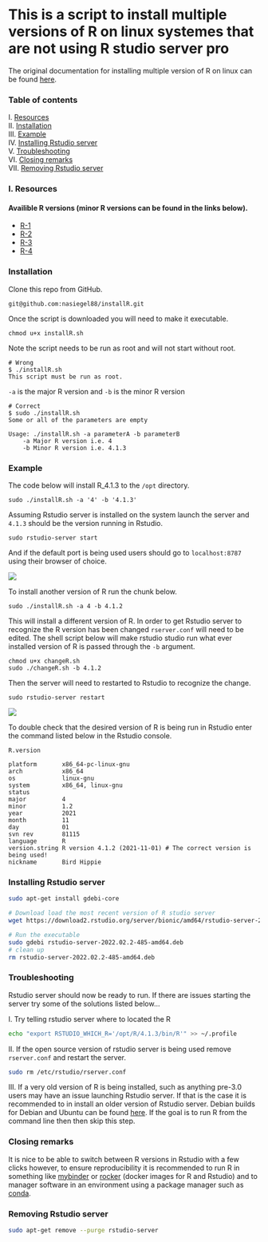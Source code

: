# This is a script to install multiple versions of R on linux systemes that are not using R studio server pro

The original documentation for installing multiple version of R on linux can be found [here](https://support.rstudio.com/hc/en-us/articles/215488098-Installing-multiple-versions-of-R-on-Linux).

### Table of contents
I. [Resources](#Resources) \
II. [Installation](#Installation) \
III. [Example](#Example) \
IV. [Installing Rstudio server](#Installing-Rstudio-server) \
V. [Troubleshooting](#Troubleshooting) \
VI. [Closing remarks](#Closing-remarks) \
VII. [Removing Rstudio server](#Removing-Rstudio-server)

### I. Resources
#### Availible R versions (minor R versions can be found in the links below).
 - [R-1](https://cran.r-project.org/src/base/R-1/)
 - [R-2](https://cran.r-project.org/src/base/R-2/)
 - [R-3](https://cran.r-project.org/src/base/R-3/)
 - [R-4](https://cran.r-project.org/src/base/R-4/)

### Installation

Clone this repo from GitHub.

```bash=
git@github.com:nasiegel88/installR.git
```

Once the script is downloaded you will need to make it executable.
```bash=
chmod u+x installR.sh
```
Note the script needs to be run as root and will not start without root.
```bash=
# Wrong
$ ./installR.sh 
This script must be run as root.
```

`-a` is the major R version and `-b` is the minor R version
```bash=
# Correct
$ sudo ./installR.sh 
Some or all of the parameters are empty

Usage: ./installR.sh -a parameterA -b parameterB
	-a Major R version i.e. 4
	-b Minor R version i.e. 4.1.3
```

### Example

The code below will install R_4.1.3 to the `/opt` directory.
```bash=
sudo ./installR.sh -a '4' -b '4.1.3'
```

Assuming Rstudio server is installed on the system launch the server and `4.1.3` should be the version running in Rstudio.

```bash=
sudo rstudio-server start
```

And if the default port is being used users should go to `localhost:8787` using their browser of choice.

![](https://i.imgur.com/6xK96YP.png)

To install another version of R run the chunk below.
```bash=
sudo ./installR.sh -a 4 -b 4.1.2
```
This will install a different version of R. In order to get Rstudio server to recognize the R version has been changed `rserver.conf` will need to be edited. The shell script below will make rstudio studio run what ever installed version of R is passed through the `-b` argument.
```bash=
chmod u+x changeR.sh
sudo ./changeR.sh -b 4.1.2
```
Then the server will need to restarted to Rstudio to recognize the change.
```bash=
sudo rstudio-server restart
```

![](https://i.imgur.com/aoHfOxp.png)

To double check that the desired version of R is being run in Rstudio enter the command listed below in the Rstudio console.
```r=
R.version

platform       x86_64-pc-linux-gnu         
arch           x86_64                      
os             linux-gnu                   
system         x86_64, linux-gnu           
status                                     
major          4                           
minor          1.2                         
year           2021                        
month          11                          
day            01                          
svn rev        81115                       
language       R                           
version.string R version 4.1.2 (2021-11-01) # The correct version is being used!
nickname       Bird Hippie
```

### Installing Rstudio server

```bash
sudo apt-get install gdebi-core
```

```bash
# Download load the most recent version of R studio server
wget https://download2.rstudio.org/server/bionic/amd64/rstudio-server-2022.02.2-485-amd64.deb
```

```bash
# Run the executable
sudo gdebi rstudio-server-2022.02.2-485-amd64.deb
# clean up
rm rstudio-server-2022.02.2-485-amd64.deb 
```

### Troubleshooting

Rstudio server should now be ready to run. If there are issues starting the server try some of the solutions listed below... 

I. Try telling rstudio server where to located the R
```bash
echo "export RSTUDIO_WHICH_R='/opt/R/4.1.3/bin/R'" >> ~/.profile 
```

II. If the open source version of rstudio server is being used remove `rserver.conf` and restart the server.
```bash
sudo rm /etc/rstudio/rserver.conf
```

III. If a very old version of R is being installed, such as anything pre-3.0 users may have an issue launching Rstudio server. If that is the case it is recommended to in install an older version of Rstudio server. Debian builds for Debian and Ubuntu can be found [here](https://dailies.rstudio.com/rstudio/prairie-trillium/server/debian9/). If the goal is to run R from the command line then then skip this step.

### Closing remarks

It is nice to be able to switch between R versions in Rstudio with a few clicks however, to ensure reproducibility it is recommended to run R in something like [mybinder](https://the-turing-way.netlify.app/communication/binder/zero-to-binder.html) or [rocker](https://github.com/rocker-org/rocker) (docker images for R and Rstudio) and to manager software in an environment using a package manager such as [conda](https://docs.conda.io/projects/conda/en/latest/user-guide/getting-started.html).

### Removing Rstudio server

```bash
sudo apt-get remove --purge rstudio-server
```
